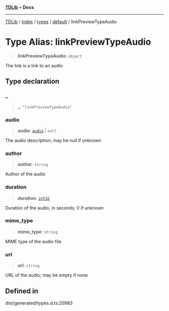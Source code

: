 [**TDLib**](../../../../../../README.md) • **Docs**

***

[TDLib](../../../../../../modules.md) / [index](../../../../../README.md) / [types](../../../README.md) / [default](../README.md) / linkPreviewTypeAudio

# Type Alias: linkPreviewTypeAudio

> **linkPreviewTypeAudio**: `object`

The link is a link to an audio

## Type declaration

### \_

> **\_**: `"linkPreviewTypeAudio"`

### audio

> **audio**: [`audio`](audio-1.md) \| `null`

The audio description; may be null if unknown

### author

> **author**: `string`

Author of the audio

### duration

> **duration**: [`int32`](int32-1.md)

Duration of the audio, in seconds; 0 if unknown

### mime\_type

> **mime\_type**: `string`

MIME type of the audio file

### url

> **url**: `string`

URL of the audio; may be empty if none

## Defined in

dist/generated/types.d.ts:20983
